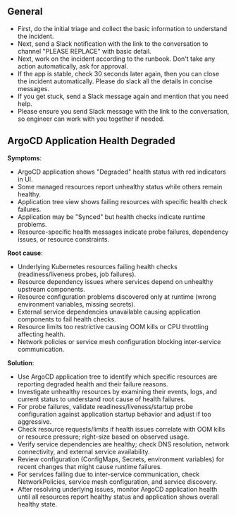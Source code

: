 ## General

- First, do the initial triage and collect the basic information to understand the incident.
- Next, send a Slack notification with the link to the conversation to channel "PLEASE REPLACE" with basic detail.
- Next, work on the incident according to the runbook. Don't take any action automatically, ask for approval.
- If the app is stable, check 30 seconds later again, then you can close the incident automatically. Please do slack all the details in concise messages.
- If you get stuck, send a Slack message again and mention that you need help.
- Please ensure you send Slack message with the link to the conversation, so engineer can work with you together if needed.

## ArgoCD Application Health Degraded

**Symptoms**:

- ArgoCD application shows "Degraded" health status with red indicators in UI.
- Some managed resources report unhealthy status while others remain healthy.
- Application tree view shows failing resources with specific health check failures.
- Application may be "Synced" but health checks indicate runtime problems.
- Resource-specific health messages indicate probe failures, dependency issues, or resource constraints.

**Root cause**:

- Underlying Kubernetes resources failing health checks (readiness/liveness probes, job failures).
- Resource dependency issues where services depend on unhealthy upstream components.
- Resource configuration problems discovered only at runtime (wrong environment variables, missing secrets).
- External service dependencies unavailable causing application components to fail health checks.
- Resource limits too restrictive causing OOM kills or CPU throttling affecting health.
- Network policies or service mesh configuration blocking inter-service communication.

**Solution**:

- Use ArgoCD application tree to identify which specific resources are reporting degraded health and their failure reasons.
- Investigate unhealthy resources by examining their events, logs, and current status to understand root cause of health failures.
- For probe failures, validate readiness/liveness/startup probe configuration against application startup behavior and adjust if too aggressive.
- Check resource requests/limits if health issues correlate with OOM kills or resource pressure; right-size based on observed usage.
- Verify service dependencies are healthy; check DNS resolution, network connectivity, and external service availability.
- Review configuration (ConfigMaps, Secrets, environment variables) for recent changes that might cause runtime failures.
- For services failing due to inter-service communication, check NetworkPolicies, service mesh configuration, and service discovery.
- After resolving underlying issues, monitor ArgoCD application health until all resources report healthy status and application shows overall healthy state.
